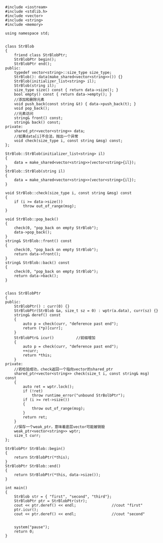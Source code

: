     #include <iostream>
    #include <stdlib.h>
    #include <vector>
    #include <string>
    #include <memory>
    
    using namespace std;
    
    
    class StrBlob
    {
    	friend class StrBlobPtr;
    	StrBlobPtr begin();
    	StrBlobPtr end();
    public:
    	typedef vector<string>::size_type size_type;
    	StrBlob(): data(make_shared<vector<string>>()) {}
    	StrBlob(initializer_list<string> il);
    	StrBlob(string il);
    	size_type size() const { return data->size(); }
    	bool empty() const { return data->empty(); }
    	//添加和删除元素
    	void push_back(const string &t) { data->push_back(t); }
    	void pop_back();
    	//元素访问
    	string& front() const;
    	string& back() const;
    private:
    	shared_ptr<vector<string>> data;
    	//如果data[i]不合法，抛出一个异常
    	void check(size_type i, const string &msg) const;
    };
    
    StrBlob::StrBlob(initializer_list<string> il)
    {
    	data = make_shared<vector<string>>(vector<string>{il});
    }
    StrBlob::StrBlob(string il)
    {
    	data = make_shared<vector<string>>(vector<string>{il});
    }
    
    void StrBlob::check(size_type i, const string &msg) const
    {
    	if (i >= data->size())
    		throw out_of_range(msg);
    }
    
    void StrBlob::pop_back()
    {
    	check(0, "pop_back on empty StrBlob");
    	data->pop_back();
    }
    string& StrBlob::front() const
    {
    	check(0, "pop_back on empty StrBlob");
    	return data->front();
    }
    string& StrBlob::back() const
    {
    	check(0, "pop_back on empty StrBlob");
    	return data->back();
    }
    
    
    class StrBlobPtr
    {
    public:
    	StrBlobPtr() : curr(0) {}
    	StrBlobPtr(StrBlob &a, size_t sz = 0) : wptr(a.data), curr(sz) {}
    	string& deref() const
    	{
    		auto p = check(curr, "deference past end");
    		return (*p)[curr];
    	}
    	StrBlobPtr& icur()			//前缀增加
    	{
    		auto p = check(curr, "deference past end");
    		++curr;
    		return *this;
    	}
    private:
    	//若检验成功，check返回一个指向vector的shared_ptr
    	shared_ptr<vector<string>> check(size_t i, const string& msg) const
    	{
    		auto ret = wptr.lock();
    		if (!ret)
    			throw runtime_error("unbound StrBolbPtr");
    		if (i >= ret->size())
    		{
    			throw out_of_range(msg);
    		}
    		return ret;
    	}
    	//保存一个weak_ptr，意味着底层vector可能被销毁
    	weak_ptr<vector<string>> wptr;
    	size_t curr;
    };
    
    StrBlobPtr StrBlob::begin()
    {
    	return StrBlobPtr(*this);
    }
    StrBlobPtr StrBlob::end()
    {
    	return StrBlobPtr(*this, data->size());
    }
    
    int main()
    {
    	StrBlob str = { "first", "second", "third"};
    	StrBlobPtr ptr = StrBlobPtr(str);
    	cout << ptr.deref() << endl;				//cout "first"
    	ptr.icur();
    	cout << ptr.deref() << endl;				//cout "second"
    
    
    	system("pause");
    	return 0;
    }